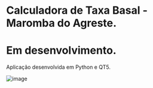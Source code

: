 # Calculadora de Taxa Basal - Maromba do Agreste.

# Em desenvolvimento.

Aplicação desenvolvida em Python e QT5.

![image](https://user-images.githubusercontent.com/101942554/187096709-975785a1-b957-4137-a431-6b4e290e97e9.png)
